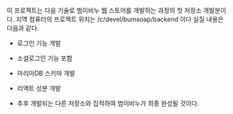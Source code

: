 이 프로젝트는 다음 기술로 범이비누 웹 스토어를 개발하는 과정의 첫 저장소 개발분이다.
지역 컴퓨터의 프로젝트 위치는 /c/devel/bumsoap/backend 이다
실질 내용은 다음과 같다.

- 로그인 기능 개발
- 소셜로그인 기능 포함
- 마리아DB 스키마 개발
- 리액트 성분 개발

- 추후 개발되는 다른 저장소와 집적하여 범이비누가 최종 완성될 것이다.
  
